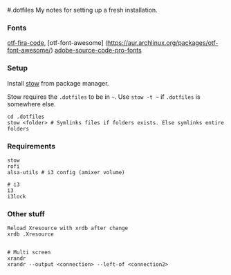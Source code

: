 #.dotfiles
My notes for setting up a fresh installation.

### Fonts
[otf-fira-code](https://aur.archlinux.org/pkgbase/otf-fira-code/),
[otf-font-awesome] (https://aur.archlinux.org/packages/otf-font-awesome/)
[adobe-source-code-pro-fonts](https://www.archlinux.org/packages/extra/any/adobe-source-code-pro-fonts/)

### Setup
Install [stow](https://www.gnu.org/software/stow/) from package manager.

Stow requires the `.dotfiles` to be in `~`. Use `stow -t ~` if `.dotfiles` is somewhere else.

```
cd .dotfiles
stow <folder> # Symlinks files if folders exists. Else symlinks entire folders
```

### Requirements
```
stow
rofi
alsa-utils # i3 config (amixer volume)

# i3
i3
i3lock
```


### Other stuff
```
Reload Xresource with xrdb after change
xrdb .Xresource


# Multi screen
xrandr
xrandr --output <connection> --left-of <connection2>
```

